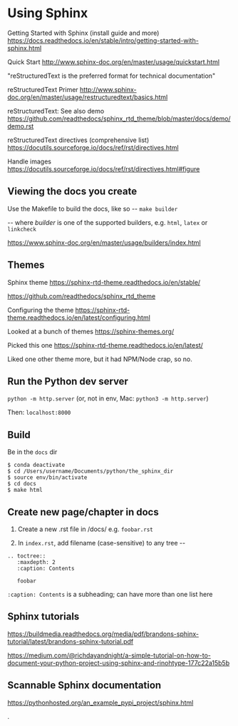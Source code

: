 # Using Sphinx

Getting Started with Sphinx (install guide and more)
https://docs.readthedocs.io/en/stable/intro/getting-started-with-sphinx.html

Quick Start
http://www.sphinx-doc.org/en/master/usage/quickstart.html

"reStructuredText is the preferred format for technical documentation"

reStructuredText Primer
http://www.sphinx-doc.org/en/master/usage/restructuredtext/basics.html

reStructuredText: See also demo
https://github.com/readthedocs/sphinx_rtd_theme/blob/master/docs/demo/demo.rst

reStructuredText directives (comprehensive list)
https://docutils.sourceforge.io/docs/ref/rst/directives.html

Handle images
https://docutils.sourceforge.io/docs/ref/rst/directives.html#figure

## Viewing the docs you create

Use the Makefile to build the docs, like so -- `make builder`

-- where *builder* is one of the supported builders, e.g. `html`, `latex` or `linkcheck`

https://www.sphinx-doc.org/en/master/usage/builders/index.html

## Themes

Sphinx theme
https://sphinx-rtd-theme.readthedocs.io/en/stable/

https://github.com/readthedocs/sphinx_rtd_theme

Configuring the theme
https://sphinx-rtd-theme.readthedocs.io/en/latest/configuring.html

Looked at a bunch of themes
https://sphinx-themes.org/

Picked this one 
https://sphinx-rtd-theme.readthedocs.io/en/latest/

Liked one other theme more, but it had NPM/Node crap, so no.

## Run the Python dev server

`python -m http.server` (or, not in env, Mac: `python3 -m http.server`)

Then: `localhost:8000`

## Build

Be in the `docs` dir

```
$ conda deactivate
$ cd /Users/username/Documents/python/the_sphinx_dir
$ source env/bin/activate
$ cd docs
$ make html
```

## Create new page/chapter in docs

1. Create a new .rst file in /docs/ e.g. `foobar.rst`

2. In `index.rst`, add filename (case-sensitive) to any tree --

```
.. toctree::
   :maxdepth: 2
   :caption: Contents

   foobar
```

`:caption: Contents` is a subheading; can have more than one list here

## Sphinx tutorials

https://buildmedia.readthedocs.org/media/pdf/brandons-sphinx-tutorial/latest/brandons-sphinx-tutorial.pdf

https://medium.com/@richdayandnight/a-simple-tutorial-on-how-to-document-your-python-project-using-sphinx-and-rinohtype-177c22a15b5b

## Scannable Sphinx documentation

https://pythonhosted.org/an_example_pypi_project/sphinx.html

.

